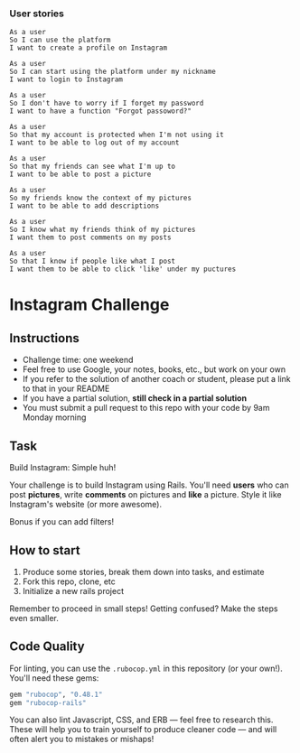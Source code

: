 
### User stories 
```
As a user 
So I can use the platform 
I want to create a profile on Instagram 
```
```
As a user 
So I can start using the platform under my nickname
I want to login to Instagram
``` 
```
As a user 
So I don't have to worry if I forget my password 
I want to have a function "Forgot passoword?" 
```
```
As a user 
So that my account is protected when I'm not using it
I want to be able to log out of my account
```
```
As a user 
So that my friends can see what I'm up to
I want to be able to post a picture 
```
``` 
As a user 
So my friends know the context of my pictures 
I want to be able to add descriptions 
```
```
As a user
So I know what my friends think of my pictures
I want them to post comments on my posts
```
```
As a user 
So that I know if people like what I post 
I want them to be able to click 'like' under my puctures
```

Instagram Challenge
===================

## Instructions

* Challenge time: one weekend
* Feel free to use Google, your notes, books, etc., but work on your own
* If you refer to the solution of another coach or student, please put a link to that in your README
* If you have a partial solution, **still check in a partial solution**
* You must submit a pull request to this repo with your code by 9am Monday morning

## Task

Build Instagram: Simple huh!

Your challenge is to build Instagram using Rails. You'll need **users** who can post **pictures**, write **comments** on pictures and **like** a picture. Style it like Instagram's website (or more awesome).

Bonus if you can add filters!

## How to start

1. Produce some stories, break them down into tasks, and estimate
2. Fork this repo, clone, etc
3. Initialize a new rails project

Remember to proceed in small steps! Getting confused? Make the steps even smaller.

## Code Quality

For linting, you can use the `.rubocop.yml` in this repository (or your own!).
You'll need these gems:

```ruby
gem "rubocop", "0.48.1"
gem "rubocop-rails"
```

You can also lint Javascript, CSS, and ERB — feel free to research this. These
will help you to train yourself to produce cleaner code — and will often alert
you to mistakes or mishaps!
